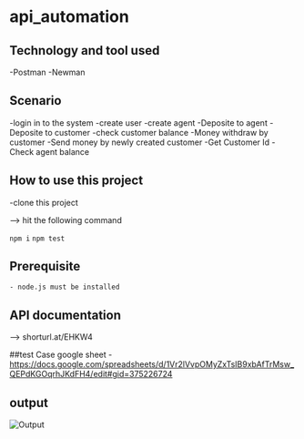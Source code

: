 # api_automation

## Technology and tool used 
-Postman
-Newman 

## Scenario
  -login in to the system
  -create user
  -create agent
  -Deposite to agent
  -Deposite to customer
  -check customer balance
  -Money withdraw by customer
  -Send money by newly created customer
  -Get Customer Id
  -Check agent balance
   
   
   ## How to use this project
   -clone this project
   
   --> hit the following command
   
   ``npm i``
   ``npm test``
   
   ## Prerequisite
    - node.js must be installed
  
  ## API documentation
  --> shorturl.at/EHKW4
  
  ##test Case 
  google sheet -https://docs.google.com/spreadsheets/d/1Vr2lVvpOMyZxTsIB9xbAfTrMsw_QEPdKGOqrhJKdFH4/edit#gid=375226724
  
  ## output
  ![Output](https://user-images.githubusercontent.com/69245641/194673712-da89bb8a-b832-40d3-aef4-0084b5eaa081.png)
